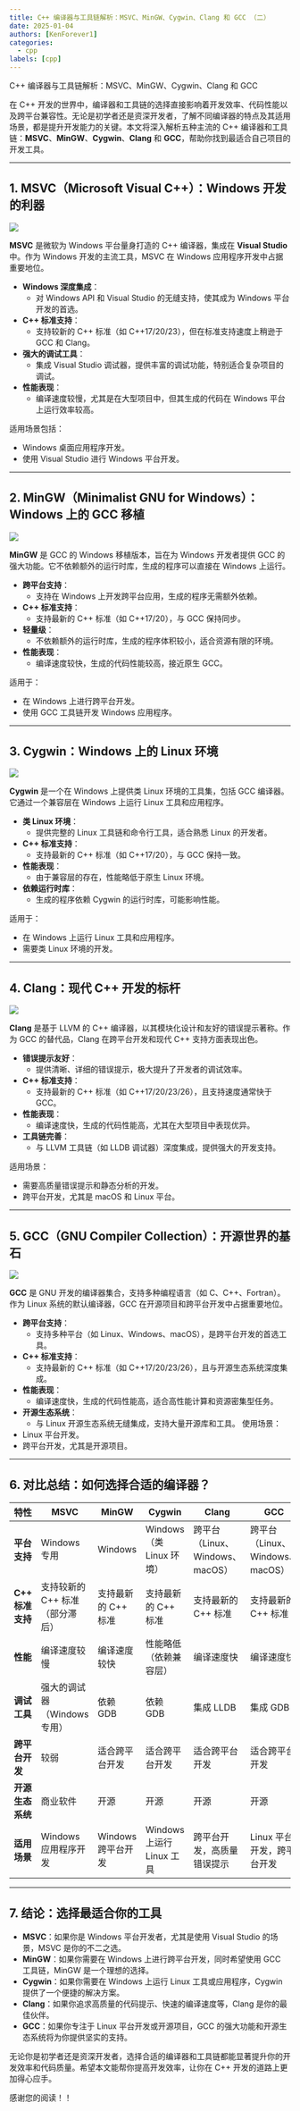 ```yaml
---
title: C++ 编译器与工具链解析：MSVC、MinGW、Cygwin、Clang 和 GCC （二）
date: 2025-01-04
authors: [KenForever1]
categories: 
  - cpp
labels: [cpp]
---
```



C++ 编译器与工具链解析：MSVC、MinGW、Cygwin、Clang 和 GCC

在 C++ 开发的世界中，编译器和工具链的选择直接影响着开发效率、代码性能以及跨平台兼容性。无论是初学者还是资深开发者，了解不同编译器的特点及其适用场景，都是提升开发能力的关键。本文将深入解析五种主流的 C++ 编译器和工具链：**MSVC**、**MinGW**、**Cygwin**、**Clang** 和 **GCC**，帮助你找到最适合自己项目的开发工具。

<!-- more -->

---

## 1. MSVC（Microsoft Visual C++）：Windows 开发的利器

![](https://raw.githubusercontent.com/KenForever1/CDN/main/msvc.png)

**MSVC** 是微软为 Windows 平台量身打造的 C++ 编译器，集成在 **Visual Studio** 中。作为 Windows 开发的主流工具，MSVC 在 Windows 应用程序开发中占据重要地位。

- **Windows 深度集成**：
  - 对 Windows API 和 Visual Studio 的无缝支持，使其成为 Windows 平台开发的首选。
- **C++ 标准支持**：
  - 支持较新的 C++ 标准（如 C++17/20/23），但在标准支持速度上稍逊于 GCC 和 Clang。
- **强大的调试工具**：
  - 集成 Visual Studio 调试器，提供丰富的调试功能，特别适合复杂项目的调试。
- **性能表现**：
  - 编译速度较慢，尤其是在大型项目中，但其生成的代码在 Windows 平台上运行效率较高。

适用场景包括：
- Windows 桌面应用程序开发。
- 使用 Visual Studio 进行 Windows 平台开发。

---

## 2. MinGW（Minimalist GNU for Windows）：Windows 上的 GCC 移植

![](https://raw.githubusercontent.com/KenForever1/CDN/main/mingw.png)

**MinGW** 是 GCC 的 Windows 移植版本，旨在为 Windows 开发者提供 GCC 的强大功能。它不依赖额外的运行时库，生成的程序可以直接在 Windows 上运行。

- **跨平台支持**：
  - 支持在 Windows 上开发跨平台应用，生成的程序无需额外依赖。
- **C++ 标准支持**：
  - 支持最新的 C++ 标准（如 C++17/20），与 GCC 保持同步。
- **轻量级**：
  - 不依赖额外的运行时库，生成的程序体积较小，适合资源有限的环境。
- **性能表现**：
  - 编译速度较快，生成的代码性能较高，接近原生 GCC。

适用于：
- 在 Windows 上进行跨平台开发。
- 使用 GCC 工具链开发 Windows 应用程序。

---

## 3. Cygwin：Windows 上的 Linux 环境

![](https://raw.githubusercontent.com/KenForever1/CDN/main/cygwin.png)

**Cygwin** 是一个在 Windows 上提供类 Linux 环境的工具集，包括 GCC 编译器。它通过一个兼容层在 Windows 上运行 Linux 工具和应用程序。

- **类 Linux 环境**：
  - 提供完整的 Linux 工具链和命令行工具，适合熟悉 Linux 的开发者。
- **C++ 标准支持**：
  - 支持最新的 C++ 标准（如 C++17/20），与 GCC 保持一致。
- **性能表现**：
  - 由于兼容层的存在，性能略低于原生 Linux 环境。
- **依赖运行时库**：
  - 生成的程序依赖 Cygwin 的运行时库，可能影响性能。

适用于：
- 在 Windows 上运行 Linux 工具和应用程序。
- 需要类 Linux 环境的开发。

---

## 4. Clang：现代 C++ 开发的标杆

![](https://raw.githubusercontent.com/KenForever1/CDN/main/clang.png)

**Clang** 是基于 LLVM 的 C++ 编译器，以其模块化设计和友好的错误提示著称。作为 GCC 的替代品，Clang 在跨平台开发和现代 C++ 支持方面表现出色。

- **错误提示友好**：
  - 提供清晰、详细的错误提示，极大提升了开发者的调试效率。
- **C++ 标准支持**：
  - 支持最新的 C++ 标准（如 C++17/20/23/26），且支持速度通常快于 GCC。
- **性能表现**：
  - 编译速度快，生成的代码性能高，尤其在大型项目中表现优异。
- **工具链完善**：
  - 与 LLVM 工具链（如 LLDB 调试器）深度集成，提供强大的开发支持。

适用场景：
- 需要高质量错误提示和静态分析的开发。
- 跨平台开发，尤其是 macOS 和 Linux 平台。

---

## 5. GCC（GNU Compiler Collection）：开源世界的基石

![](https://raw.githubusercontent.com/KenForever1/CDN/main/gcc.png)

**GCC** 是 GNU 开发的编译器集合，支持多种编程语言（如 C、C++、Fortran）。作为 Linux 系统的默认编译器，GCC 在开源项目和跨平台开发中占据重要地位。

- **跨平台支持**：
  - 支持多种平台（如 Linux、Windows、macOS），是跨平台开发的首选工具。
- **C++ 标准支持**：
  - 支持最新的 C++ 标准（如 C++17/20/23/26），且与开源生态系统深度集成。
- **性能表现**：
  - 编译速度快，生成的代码性能高，适合高性能计算和资源密集型任务。
- **开源生态系统**：
  - 与 Linux 开源生态系统无缝集成，支持大量开源库和工具。
使用场景：
- Linux 平台开发。
- 跨平台开发，尤其是开源项目。

---

## 6. 对比总结：如何选择合适的编译器？

| 特性                | MSVC                              | MinGW                             | Cygwin                            | Clang                             | GCC                               |
|---------------------|-----------------------------------|-----------------------------------|-----------------------------------|-----------------------------------|-----------------------------------|
| **平台支持**        | Windows 专用                      | Windows                           | Windows（类 Linux 环境）          | 跨平台（Linux、Windows、macOS）   | 跨平台（Linux、Windows、macOS）   |
| **C++ 标准支持**    | 支持较新的 C++ 标准（部分滞后）   | 支持最新的 C++ 标准               | 支持最新的 C++ 标准               | 支持最新的 C++ 标准               | 支持最新的 C++ 标准               |
| **性能**            | 编译速度较慢                      | 编译速度较快                      | 性能略低（依赖兼容层）            | 编译速度快                        | 编译速度快                        |
| **调试工具**        | 强大的调试器（Windows 专用）      | 依赖 GDB                          | 依赖 GDB                          | 集成 LLDB                         | 集成 GDB                          |
| **跨平台开发**      | 较弱                              | 适合跨平台开发                    | 适合跨平台开发                    | 适合跨平台开发                    | 适合跨平台开发                    |
| **开源生态系统**    | 商业软件                          | 开源                              | 开源                              | 开源                              | 开源                              |
| **适用场景**        | Windows 应用程序开发              | Windows 跨平台开发                | Windows 上运行 Linux 工具         | 跨平台开发，高质量错误提示        | Linux 平台开发，跨平台开发        |

---

## 7. 结论：选择最适合你的工具

- **MSVC**：如果你是 Windows 平台开发者，尤其是使用 Visual Studio 的场景，MSVC 是你的不二之选。
- **MinGW**：如果你需要在 Windows 上进行跨平台开发，同时希望使用 GCC 工具链，MinGW 是一个理想的选择。
- **Cygwin**：如果你需要在 Windows 上运行 Linux 工具或应用程序，Cygwin 提供了一个便捷的解决方案。
- **Clang**：如果你追求高质量的代码提示、快速的编译速度等，Clang 是你的最佳伙伴。
- **GCC**：如果你专注于 Linux 平台开发或开源项目，GCC 的强大功能和开源生态系统将为你提供坚实的支持。

无论你是初学者还是资深开发者，选择合适的编译器和工具链都能显著提升你的开发效率和代码质量。希望本文能帮你提高开发效率，让你在 C++ 开发的道路上更加得心应手。

感谢您的阅读！！